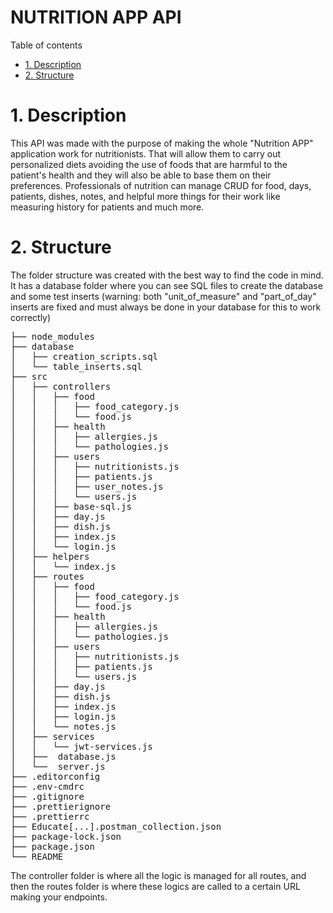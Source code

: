 # NUTRITION APP API

Table of contents

-   [1. Description](#1-description)
-   [2. Structure](#2-structure)

# 1. Description

This API was made with the purpose of making the whole "Nutrition APP" application work for nutritionists.
That will allow them to carry out personalized diets avoiding the use of foods that are harmful to the patient's health and they will also be able to base them on their preferences.
Professionals of nutrition can manage CRUD for food, days, patients, dishes, notes, and helpful more things for their work like measuring history for patients and much more.

# 2. Structure

The folder structure was created with the best way to find the code in mind. It has a database folder where you can see SQL files to create the database and some test inserts (warning: both "unit_of_measure" and "part_of_day" inserts are fixed and must always be done in your database for this to work correctly)
<pre>
├── node_modules
├── database
│   ├── creation_scripts.sql
│   └── table_inserts.sql
├── src
│   ├── controllers
│   │   ├── food
│   │   │   ├── food_category.js
│   │   │   └── food.js
│   │   ├── health
│   │   │   ├── allergies.js
│   │   │   └── pathologies.js
│   │   ├── users
│   │   │   ├── nutritionists.js
│   │   │   ├── patients.js
│   │   │   ├── user_notes.js
│   │   │   └── users.js
│   │   ├── base-sql.js
│   │   ├── day.js
│   │   ├── dish.js
│   │   ├── index.js
│   │   └── login.js
│   ├── helpers
│   │   └── index.js
│   ├── routes
│   │   ├── food
│   │   │   ├── food_category.js
│   │   │   └── food.js
│   │   ├── health
│   │   │   ├── allergies.js
│   │   │   └── pathologies.js
│   │   ├── users
│   │   │   ├── nutritionists.js
│   │   │   ├── patients.js
│   │   │   └── users.js
│   │   ├── day.js
│   │   ├── dish.js
│   │   ├── index.js
│   │   ├── login.js
│   │   └── notes.js
│   ├── services
│   │   └── jwt-services.js
│   ├──  database.js
│   └──  server.js
├── .editorconfig
├── .env-cmdrc
├── .gitignore
├── .prettierignore
├── .prettierrc
├── Educate[...].postman_collection.json
├── package-lock.json
├── package.json
└── README
</pre>
The controller folder is where all the logic is managed for all routes, and then the routes folder is where these logics are called to a certain URL making your endpoints.
